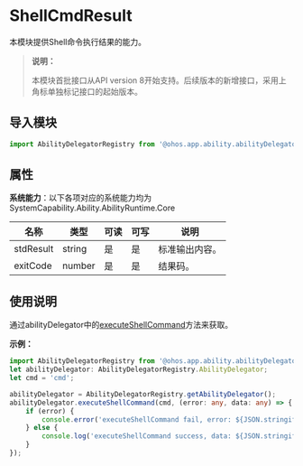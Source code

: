 # ShellCmdResult

本模块提供Shell命令执行结果的能力。

> **说明：**
> 
> 本模块首批接口从API version 8开始支持。后续版本的新增接口，采用上角标单独标记接口的起始版本。

## 导入模块

```ts
import AbilityDelegatorRegistry from '@ohos.app.ability.abilityDelegatorRegistry';
```

## 属性

**系统能力**：以下各项对应的系统能力均为SystemCapability.Ability.AbilityRuntime.Core

| 名称      | 类型   | 可读 | 可写 | 说明                                                         |
| --------- | ------ | ---- | ---- | ------------------------------------------------------------ |
| stdResult | string | 是   | 是   | 标准输出内容。 |
| exitCode  | number | 是   | 是   | 结果码。 |

## 使用说明

通过abilityDelegator中的[executeShellCommand](js-apis-inner-application-abilityDelegator.md#executeshellcommand)方法来获取。

**示例：**
```ts
import AbilityDelegatorRegistry from '@ohos.app.ability.abilityDelegatorRegistry';
let abilityDelegator: AbilityDelegatorRegistry.AbilityDelegator;
let cmd = 'cmd';

abilityDelegator = AbilityDelegatorRegistry.getAbilityDelegator();
abilityDelegator.executeShellCommand(cmd, (error: any, data: any) => {
    if (error) {
        console.error('executeShellCommand fail, error: ${JSON.stringify(error)}');
    } else {
        console.log('executeShellCommand success, data: ${JSON.stringify(data)}');
    }
});
```